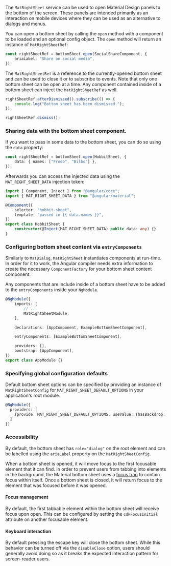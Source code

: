 The `MatRightSheet` service can be used to open Material Design panels to the bottom of the screen.
These panels are intended primarily as an interaction on mobile devices where they can be used as an
alternative to dialogs and menus.

<!-- example(bottom-sheet-overview) -->

You can open a bottom sheet by calling the `open` method with a component to be loaded and an
optional config object. The `open` method will return an instance of `MatRightSheetRef`:

```ts
const rightSheetRef = bottomSheet.open(SocialShareComponent, {
    ariaLabel: "Share on social media",
});
```

The `MatRightSheetRef` is a reference to the currently-opened bottom sheet and can be used to close
it or to subscribe to events. Note that only one bottom sheet can be open at a time. Any component
contained inside of a bottom sheet can inject the `MatRightSheetRef` as well.

```ts
rightSheetRef.afterDismissed().subscribe(() => {
    console.log("Bottom sheet has been dismissed.");
});

rightSheetRef.dismiss();
```

### Sharing data with the bottom sheet component.

If you want to pass in some data to the bottom sheet, you can do so using the `data` property:

```ts
const rightSheetRef = bottomSheet.open(HobbitSheet, {
    data: { names: ["Frodo", "Bilbo"] },
});
```

Afterwards you can access the injected data using the `MAT_RIGHT_SHEET_DATA` injection token:

```ts
import { Component, Inject } from "@angular/core";
import { MAT_RIGHT_SHEET_DATA } from "@angular/material";

@Component({
    selector: "hobbit-sheet",
    template: "passed in {{ data.names }}",
})
export class HobbitSheet {
    constructor(@Inject(MAT_RIGHT_SHEET_DATA) public data: any) {}
}
```

### Configuring bottom sheet content via `entryComponents`

Similarly to `MatDialog`, `MatRightSheet` instantiates components at run-time. In order for it to
work, the Angular compiler needs extra information to create the necessary `ComponentFactory` for
your bottom sheet content component.

Any components that are include inside of a bottom sheet have to be added to the `entryComponents`
inside your `NgModule`.

```ts
@NgModule({
    imports: [
        // ...
        MatRightSheetModule,
    ],

    declarations: [AppComponent, ExampleBottomSheetComponent],

    entryComponents: [ExampleBottomSheetComponent],

    providers: [],
    bootstrap: [AppComponent],
})
export class AppModule {}
```

### Specifying global configuration defaults

Default bottom sheet options can be specified by providing an instance of `MatRightSheetConfig`
for `MAT_RIGHT_SHEET_DEFAULT_OPTIONS` in your application's root module.

```ts
@NgModule({
  providers: [
    {provide: MAT_RIGHT_SHEET_DEFAULT_OPTIONS, useValue: {hasBackdrop: false}}
  ]
})
```

### Accessibility

By default, the bottom sheet has `role="dialog"` on the root element and can be labelled using the
`ariaLabel` property on the `MatRightSheetConfig`.

When a bottom sheet is opened, it will move focus to the first focusable element that it can find.
In order to prevent users from tabbing into elements in the background, the Material bottom sheet
uses a [focus trap](https://material.angular.io/cdk/a11y/overview#focustrap) to contain focus
within itself. Once a bottom sheet is closed, it will return focus to the element that was focused
before it was opened.

#### Focus management

By default, the first tabbable element within the bottom sheet will receive focus upon open.
This can be configured by setting the `cdkFocusInitial` attribute on another focusable element.

#### Keyboard interaction

By default pressing the escape key will close the bottom sheet. While this behavior can
be turned off via the `disableClose` option, users should generally avoid doing so
as it breaks the expected interaction pattern for screen-reader users.
